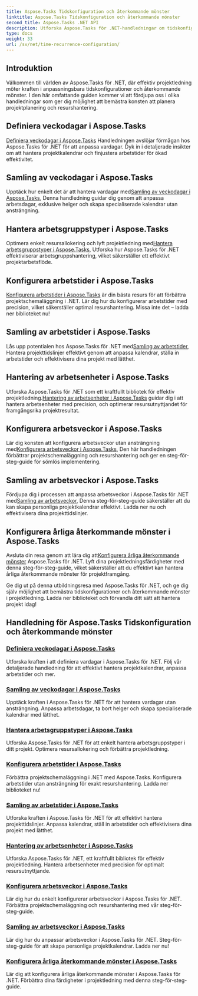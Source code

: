 ```yaml
---
title: Aspose.Tasks Tidskonfiguration och återkommande mönster
linktitle: Aspose.Tasks Tidskonfiguration och återkommande mönster
second_title: Aspose.Tasks .NET API
description: Utforska Aspose.Tasks för .NET-handledningar om tidskonfiguration och återkommande mönster. Hantera kalendrar utan ansträngning, anpassa arbetstider och optimera projektschemaläggning.
type: docs
weight: 33
url: /sv/net/time-recurrence-configuration/
---
```

## Introduktion

Välkommen till världen av Aspose.Tasks för .NET, där effektiv projektledning möter kraften i anpassningsbara tidskonfigurationer och återkommande mönster. I den här omfattande guiden kommer vi att fördjupa oss i olika handledningar som ger dig möjlighet att bemästra konsten att planera projektplanering och resurshantering.

## Definiera veckodagar i Aspose.Tasks
[Definiera veckodagar i Aspose.Tasks](./defining-weekdays/) Handledningen avslöjar förmågan hos Aspose.Tasks för .NET för att anpassa vardagar. Dyk in i detaljerade insikter om att hantera projektkalendrar och finjustera arbetstider för ökad effektivitet.

## Samling av veckodagar i Aspose.Tasks
Upptäck hur enkelt det är att hantera vardagar med[Samling av veckodagar i Aspose.Tasks](./weekday-collection/), Denna handledning guidar dig genom att anpassa arbetsdagar, exklusive helger och skapa specialiserade kalendrar utan ansträngning.

## Hantera arbetsgruppstyper i Aspose.Tasks
 Optimera enkelt resursallokering och lyft projektledning med[Hantera arbetsgruppstyper i Aspose.Tasks](./workgroup-types/), Utforska hur Aspose.Tasks för .NET effektiviserar arbetsgruppshantering, vilket säkerställer ett effektivt projektarbetsflöde.

## Konfigurera arbetstider i Aspose.Tasks
[Konfigurera arbetstider i Aspose.Tasks](./working-times/) är din bästa resurs för att förbättra projektschemaläggning i .NET. Lär dig hur du konfigurerar arbetstider med precision, vilket säkerställer optimal resurshantering. Missa inte det – ladda ner biblioteket nu!

## Samling av arbetstider i Aspose.Tasks
 Lås upp potentialen hos Aspose.Tasks för .NET med[Samling av arbetstider](./working-time-collection/), Hantera projekttidslinjer effektivt genom att anpassa kalendrar, ställa in arbetstider och effektivisera dina projekt med lätthet.

## Hantering av arbetsenheter i Aspose.Tasks
Utforska Aspose.Tasks för .NET som ett kraftfullt bibliotek för effektiv projektledning.[Hantering av arbetsenheter i Aspose.Tasks](./work-units/) guidar dig i att hantera arbetsenheter med precision, och optimerar resursutnyttjandet för framgångsrika projektresultat.

## Konfigurera arbetsveckor i Aspose.Tasks
 Lär dig konsten att konfigurera arbetsveckor utan ansträngning med[Konfigurera arbetsveckor i Aspose.Tasks](./configuring-workweeks/), Den här handledningen förbättrar projektschemaläggning och resurshantering och ger en steg-för-steg-guide för sömlös implementering.

## Samling av arbetsveckor i Aspose.Tasks
 Fördjupa dig i processen att anpassa arbetsveckor i Aspose.Tasks för .NET med[Samling av arbetsveckor](./workweek-collection/), Denna steg-för-steg-guide säkerställer att du kan skapa personliga projektkalendrar effektivt. Ladda ner nu och effektivisera dina projekttidslinjer.

## Konfigurera årliga återkommande mönster i Aspose.Tasks
 Avsluta din resa genom att lära dig att[Konfigurera årliga återkommande mönster](./yearly-recurrence-patterns/) Aspose.Tasks för .NET. Lyft dina projektledningsfärdigheter med denna steg-för-steg-guide, vilket säkerställer att du effektivt kan hantera årliga återkommande mönster för projektframgång.

Ge dig ut på denna utbildningsresa med Aspose.Tasks för .NET, och ge dig själv möjlighet att bemästra tidskonfigurationer och återkommande mönster i projektledning. Ladda ner biblioteket och förvandla ditt sätt att hantera projekt idag!
## Handledning för Aspose.Tasks Tidskonfiguration och återkommande mönster
### [Definiera veckodagar i Aspose.Tasks](./defining-weekdays/)
Utforska kraften i att definiera vardagar i Aspose.Tasks för .NET. Följ vår detaljerade handledning för att effektivt hantera projektkalendrar, anpassa arbetstider och mer.
### [Samling av veckodagar i Aspose.Tasks](./weekday-collection/)
Upptäck kraften i Aspose.Tasks för .NET för att hantera vardagar utan ansträngning. Anpassa arbetsdagar, ta bort helger och skapa specialiserade kalendrar med lätthet.
### [Hantera arbetsgruppstyper i Aspose.Tasks](./workgroup-types/)
Utforska Aspose.Tasks för .NET för att enkelt hantera arbetsgruppstyper i ditt projekt. Optimera resursallokering och förbättra projektledning.
### [Konfigurera arbetstider i Aspose.Tasks](./working-times/)
Förbättra projektschemaläggning i .NET med Aspose.Tasks. Konfigurera arbetstider utan ansträngning för exakt resurshantering. Ladda ner biblioteket nu!
### [Samling av arbetstider i Aspose.Tasks](./working-time-collection/)
Utforska kraften i Aspose.Tasks för .NET för att effektivt hantera projekttidslinjer. Anpassa kalendrar, ställ in arbetstider och effektivisera dina projekt med lätthet.
### [Hantering av arbetsenheter i Aspose.Tasks](./work-units/)
Utforska Aspose.Tasks för .NET, ett kraftfullt bibliotek för effektiv projektledning. Hantera arbetsenheter med precision för optimalt resursutnyttjande.
### [Konfigurera arbetsveckor i Aspose.Tasks](./configuring-workweeks/)
Lär dig hur du enkelt konfigurerar arbetsveckor i Aspose.Tasks för .NET. Förbättra projektschemaläggning och resurshantering med vår steg-för-steg-guide.
### [Samling av arbetsveckor i Aspose.Tasks](./workweek-collection/)
Lär dig hur du anpassar arbetsveckor i Aspose.Tasks för .NET. Steg-för-steg-guide för att skapa personliga projektkalendrar. Ladda ner nu!
### [Konfigurera årliga återkommande mönster i Aspose.Tasks](./yearly-recurrence-patterns/)
Lär dig att konfigurera årliga återkommande mönster i Aspose.Tasks för .NET. Förbättra dina färdigheter i projektledning med denna steg-för-steg-guide.